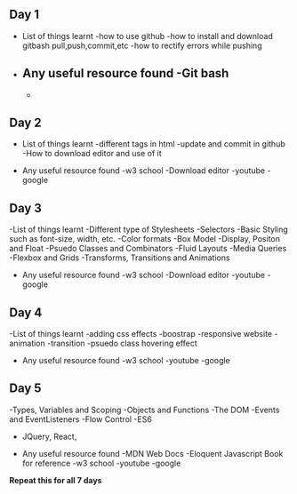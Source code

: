 ## Day 1
- List of things learnt
    -how to use github 
    -how to install and download gitbash pull,push,commit,etc
    -how to rectify errors while pushing

- Any useful resource found
    -Git bash
    -
    -

## Day 2
- List of things learnt
    -different tags in html
    -update and commit in github
    -How to download editor and use of it

- Any useful resource found
    -w3 school
    -Download editor
    -youtube
    -google
	
	
## Day 3	
-List of things learnt
 -Different type of Stylesheets
 -Selectors
 -Basic Styling such as font-size, width, etc.
 -Color formats
 -Box Model
 -Display, Positon and Float
 -Psuedo Classes and Combinators
 -Fluid Layouts
 -Media Queries
 -Flexbox and Grids
 -Transforms, Transitions and Animations
 
 
 - Any useful resource found
    -w3 school
    -Download editor
    -youtube
    -google
 
 ## Day 4	
-List of things learnt
-adding css effects
-boostrap
-responsive website
-animation
-transition
-psuedo class hovering effect 

- Any useful resource found
    -w3 school
    -youtube
    -google
	
	
## Day 5	
-Types, Variables and Scoping
 -Objects and Functions
 -The DOM
 -Events and EventListeners
 -Flow Control
 -ES6
 - JQuery, React,
 
- Any useful resource found	
  -MDN Web Docs
  -Eloquent Javascript Book for reference
  -w3 school
  -youtube
  -google
	
	
	
	
**Repeat this for all 7 days**